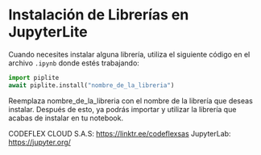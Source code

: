 # Instalación de Librerías en JupyterLite

Cuando necesites instalar alguna librería, utiliza el 
siguiente código en el archivo `.ipynb` donde estés trabajando:

```python
import piplite
await piplite.install("nombre_de_la_libreria")
```

Reemplaza nombre_de_la_libreria con el nombre de la librería 
que deseas instalar. Después de esto, ya podrás importar y 
utilizar la librería que acabas de instalar en tu notebook.

CODEFLEX CLOUD S.A.S: https://linktr.ee/codeflexsas
JupyterLab: https://jupyter.org/
